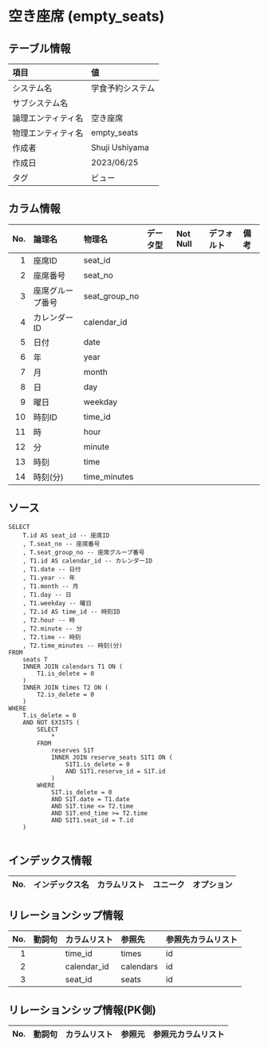 # 空き座席 (empty_seats)

## テーブル情報

| 項目                           | 値                                                                                                   |
|:-------------------------------|:-----------------------------------------------------------------------------------------------------|
| システム名                     | 学食予約システム                                                                                     |
| サブシステム名                 |                                                                                                      |
| 論理エンティティ名             | 空き座席                                                                                             |
| 物理エンティティ名             | empty_seats                                                                                          |
| 作成者                         | Shuji Ushiyama                                                                                       |
| 作成日                         | 2023/06/25                                                                                           |
| タグ                           | ビュー                                                                                               |



## カラム情報

| No. | 論理名                         | 物理名                         | データ型                       | Not Null | デフォルト           | 備考                           |
|----:|:-------------------------------|:-------------------------------|:-------------------------------|:---------|:---------------------|:-------------------------------|
|   1 | 座席ID                         | seat_id                        |                                |          |                      |                                |
|   2 | 座席番号                       | seat_no                        |                                |          |                      |                                |
|   3 | 座席グループ番号               | seat_group_no                  |                                |          |                      |                                |
|   4 | カレンダーID                   | calendar_id                    |                                |          |                      |                                |
|   5 | 日付                           | date                           |                                |          |                      |                                |
|   6 | 年                             | year                           |                                |          |                      |                                |
|   7 | 月                             | month                          |                                |          |                      |                                |
|   8 | 日                             | day                            |                                |          |                      |                                |
|   9 | 曜日                           | weekday                        |                                |          |                      |                                |
|  10 | 時刻ID                         | time_id                        |                                |          |                      |                                |
|  11 | 時                             | hour                           |                                |          |                      |                                |
|  12 | 分                             | minute                         |                                |          |                      |                                |
|  13 | 時刻                           | time                           |                                |          |                      |                                |
|  14 | 時刻(分)                       | time_minutes                   |                                |          |                      |                                |



## ソース
```
SELECT
    T.id AS seat_id -- 座席ID
    , T.seat_no -- 座席番号
    , T.seat_group_no -- 座席グループ番号
    , T1.id AS calendar_id -- カレンダーID
    , T1.date -- 日付
    , T1.year -- 年
    , T1.month -- 月
    , T1.day -- 日
    , T1.weekday -- 曜日
    , T2.id AS time_id -- 時刻ID
    , T2.hour -- 時
    , T2.minute -- 分
    , T2.time -- 時刻
    , T2.time_minutes -- 時刻(分)
FROM
    seats T 
    INNER JOIN calendars T1 ON (
        T1.is_delete = 0
    )
    INNER JOIN times T2 ON (
        T2.is_delete = 0
    )
WHERE
    T.is_delete = 0
    AND NOT EXISTS (
        SELECT
            *
        FROM
            reserves S1T
            INNER JOIN reserve_seats S1T1 ON (
                S1T1.is_delete = 0
                AND S1T1.reserve_id = S1T.id
            )
        WHERE
            S1T.is_delete = 0
            AND S1T.date = T1.date
            AND S1T.time <= T2.time
            AND S1T.end_time >= T2.time
            AND S1T1.seat_id = T.id
    )


```



## インデックス情報

| No. | インデックス名                 | カラムリスト                             | ユニーク   | オプション                     | 
|----:|:-------------------------------|:-----------------------------------------|:-----------|:-------------------------------|



## リレーションシップ情報

| No. | 動詞句                         | カラムリスト                             | 参照先                         | 参照先カラムリスト                       |
|----:|:-------------------------------|:-----------------------------------------|:-------------------------------|:-----------------------------------------|
|   1 |                                | time_id                                  | times                          | id                                       |
|   2 |                                | calendar_id                              | calendars                      | id                                       |
|   3 |                                | seat_id                                  | seats                          | id                                       |



## リレーションシップ情報(PK側)

| No. | 動詞句                         | カラムリスト                             | 参照元                         | 参照元カラムリスト                       |
|----:|:-------------------------------|:-----------------------------------------|:-------------------------------|:-----------------------------------------|


